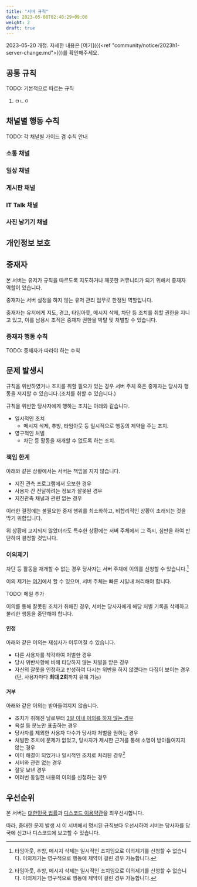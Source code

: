 ```yaml
---
title: "서버 규칙"
date: 2023-05-08T02:40:29+09:00
weight: 2
draft: true
---
```

<!-- 마지막 수정일: {{<lastmodF "2006-01-02, 15:06">}} -->

2023-05-20 개정. 자세한 내용은 [여기]({{<ref "community/notice/2023h1-server-change.md">}})를 확인해주세요.

## 공통 규칙

TODO: 기본적으로 따르는 규칙

1. ㅁㄴㅇ

## 채널별 행동 수칙

TODO: 각 채널별 가이드 겸 수칙 안내

### 소통 채널
### 일상 채널
### 게시판 채널
### IT Talk 채널
### 사진 남기기 채널

## 개인정보 보호

## 중재자

본 서버는 유저가 규칙을 따르도록 지도하거나 깨끗한 커뮤니티가 되기 위해서 중재자 역할이 있습니다.

중재자는 서버 설정을 하지 않는 유저 관리 임무로 한정된 역할입니다.

중재자는 유저에게 지도, 경고, 타임아웃, 메시지 삭제, 차단 등 조치를 취할 권한을 지니고 있고, 이를 남용시 조직은 중재자 권한을 박탈 및 처벌할 수 있습니다.

### 중재자 행동 수칙

TODO: 중재자가 따라야 하는 수칙


## 문제 발생시

규칙을 위반하였거나 조치를 취할 필요가 있는 경우 서버 주체 혹은 중재자는 당사자 행동을 저지할 수 있습니다.(조치를 취할 수 있습니다.)

규칙을 위반한 당사자에게 행하는 조치는 아래와 같습니다.

- 일시적인 조치
  - 메시지 삭제, 추방, 타임아웃 등 일시적으로 행동의 제약을 주는 조치.
- 영구적인 처벌
  - 차단 등 활동을 재개할 수 없도록 하는 조치.

### 책임 한계

아래와 같은 상황에서는 서버는 책임을 지지 않습니다.

- 지진 관측 프로그램에서 오보한 경우
- 사용자 간 전달하려는 정보가 잘못된 경우
- 지진관측 채널과 관련 없는 경우

이러한 결정에는 불필요한 중재 행위를 최소화하고, 비합리적인 상황이 초래되는 것을 막기 위함입니다.

위 상황에 고지되지 않았더라도 특수한 상황에는 서버 주체에서 그 즉시, 심판을 하여 판단하여 결정할 것입니다.

### 이의제기

차단 등 활동을 재개할 수 없는 경우 당사자는 서버 주체에 이의를 신청할 수 있습니다.[^98]

이의 제기는 [여기](#)에서 할 수 있으며, 서버 주체는 빠른 시일내 처리해야 합니다.

TODO: 메일 추가

이의를 통해 잘못된 조치가 취해진 경우, 서버는 당사자에게 해당 처벌 기록을 삭제하고 불리한 행동을 중단해야 합니다.


#### 인정

아래와 같은 이의는 재심사가 이루어질 수 있습니다.

- 다른 사용자를 착각하여 처벌한 경우
- 당시 위반사항에 비해 타당하지 않는 처벌을 받은 경우
- 자신의 잘못을 인정하고 반성하여 다시는 위반을 하지 않겠다는 다짐이 보이는 경우
  (단, 사용자마다 **최대 2회**까지 유예 가능)

#### 거부

아래와 같은 이의는 받아들여지지 않습니다.

- 조치가 취해진 날로부터 <u>3일 이내 이의를 하지 않는 경우</u>
- 욕설 등 분노만 표출하는 경우
- 당사자를 제외한 사용자 다수가 당사자 처벌을 원하는 경우
- 처벌한 조치에 문제가 없었고, 당사자가 제시한 근거를 통해 소명이 받아들여지지 않는 경우
- 이미 해결이 되었거나 일시적인 조치로 처리된 경우[^98]
- 서버와 관련 없는 경우
- 잘못 보낸 경우
- 여러번 동일한 내용의 이의를 신청하는 경우

[^98]: 타임아웃, 추방, 메시지 삭제는 일시적인 조치임으로 이의제기를 신청할 수 없습니다. 이의제기는 영구적으로 행동에 제약이 걸린 경우 가능합니다.

## 우선순위

본 서버는 [대한민국 법률](https://www.law.go.kr/)과 [디스코드 이용약관](https://discord.com/terms)을 최우선시합니다.

따라, 중대한 문제 발생 시 이 서버에서 명시된 규칙보다 우선시하여 서버는 당사자를 당국에 신고나 디스코드에 보고할 수 있습니다.
